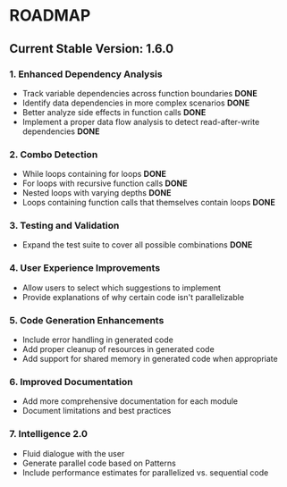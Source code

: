 # ROADMAP

## Current Stable Version: 1.6.0

### 1. Enhanced Dependency Analysis

- Track variable dependencies across function boundaries **DONE**
- Identify data dependencies in more complex scenarios **DONE**
- Better analyze side effects in function calls **DONE**
- Implement a proper data flow analysis to detect read-after-write dependencies **DONE**


### 2. Combo Detection

- While loops containing for loops **DONE**
- For loops with recursive function calls **DONE**
- Nested loops with varying depths **DONE**
- Loops containing function calls that themselves contain loops **DONE**


### 3. Testing and Validation

- Expand the test suite to cover all possible combinations **DONE**


### 4. User Experience Improvements

- Allow users to select which suggestions to implement
- Provide explanations of why certain code isn't parallelizable


### 5. Code Generation Enhancements 

- Include error handling in generated code
- Add proper cleanup of resources in generated code
- Add support for shared memory in generated code when appropriate


### 6. Improved Documentation

- Add more comprehensive documentation for each module
- Document limitations and best practices


### 7. Intelligence **2.0**

- Fluid dialogue with the user
- Generate parallel code based on Patterns 
- Include performance estimates for parallelized vs. sequential code
